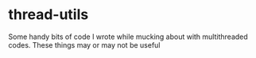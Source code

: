 # thread-utils
Some handy bits of code I wrote while mucking about with multithreaded codes. These things may or may not be useful
